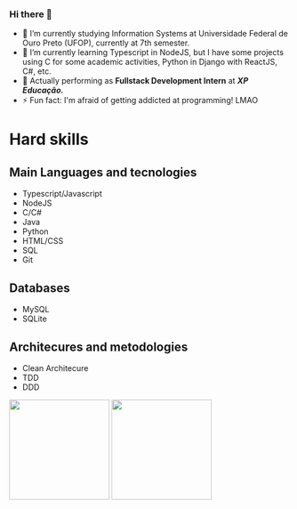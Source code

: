 ### Hi there 👋
<!--
**gabriel-abn/gabriel-abn** is a ✨ _special_ ✨ repository because its `README.md` (this file) appears on your GitHub profile.

Here are some ideas to get you started:
-->

- 🔭 I’m currently studying Information Systems at Universidade Federal de Ouro Preto (UFOP), currently at 7th semester.
- 🌱 I’m currently learning Typescript in NodeJS, but I have some projects using C for some academic activities, Python in Django with ReactJS, C#, etc.
- 👯 Actually performing as **Fullstack Development Intern** at ***XP Educação.***
- ⚡ Fun fact: I'm afraid of getting addicted at programming! LMAO 

# Hard skills

## Main Languages and tecnologies
- Typescript/Javascript
- NodeJS
- C/C#
- Java
- Python
- HTML/CSS
- SQL
- Git

## Databases
- MySQL
- SQLite

## Architecures and metodologies
- Clean Architecure
- TDD
- DDD

<div style="display:inline-block;flex-direction:row;justify-content:space-between;">
  <img height="180vw" src="https://github-readme-stats.vercel.app/api?username=gabriel-abn&show_icons=true&theme=synthwave"/>
  <img height="180vw" src="https://github-readme-stats.vercel.app/api/top-langs/?username=gabriel-abn&show_icons=true&theme=synthwave&layout=compact"/>
</div>


<!-- ![Anurag's GitHub stats](https://github-readme-stats.vercel.app/api?username=gabriel-abn&show_icons=true&theme=radical) -->

<!-- [![Top Langs](https://github-readme-stats.vercel.app/api/top-langs/?username=gabriel-abn&show_icons=true&theme=radical&layout=compact)](https://github.com/anuraghazra/github-readme-stats) -->
